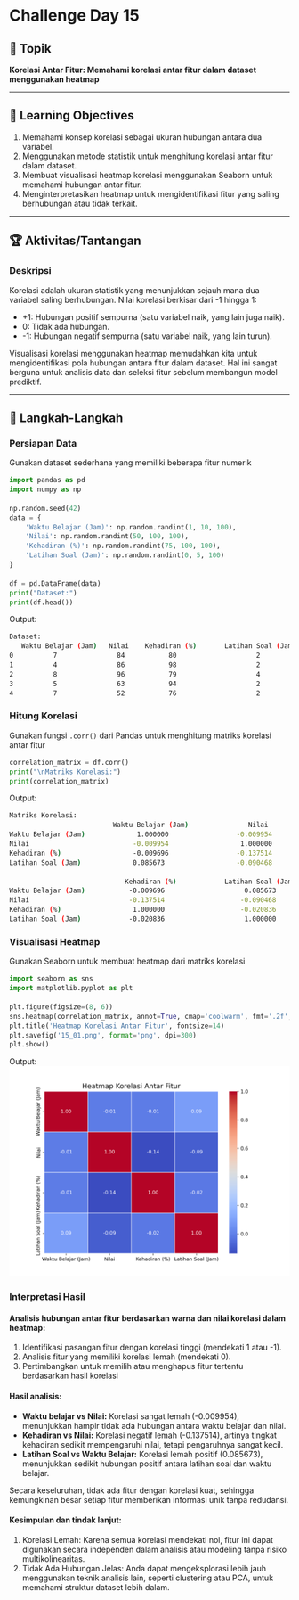 # Challenge Day 15

## 📝 Topik
**Korelasi Antar Fitur: Memahami korelasi antar fitur dalam dataset menggunakan heatmap**

---

## 🎯 Learning Objectives
1. Memahami konsep korelasi sebagai ukuran hubungan antara dua variabel.
2. Menggunakan metode statistik untuk menghitung korelasi antar fitur dalam dataset.
3. Membuat visualisasi heatmap korelasi menggunakan Seaborn untuk memahami hubungan antar fitur.
4. Menginterpretasikan heatmap untuk mengidentifikasi fitur yang saling berhubungan atau tidak terkait.

---

## 🏆 Aktivitas/Tantangan

### Deskripsi
Korelasi adalah ukuran statistik yang menunjukkan sejauh mana dua variabel saling berhubungan. Nilai korelasi berkisar dari -1 hingga 1:

- +1: Hubungan positif sempurna (satu variabel naik, yang lain juga naik).
- 0: Tidak ada hubungan.
- -1: Hubungan negatif sempurna (satu variabel naik, yang lain turun).

Visualisasi korelasi menggunakan heatmap memudahkan kita untuk mengidentifikasi pola hubungan antara fitur dalam dataset. Hal ini sangat berguna untuk analisis data dan seleksi fitur sebelum membangun model prediktif.

---
## 🚀 Langkah-Langkah

### Persiapan Data
Gunakan dataset sederhana yang memiliki beberapa fitur numerik
```python
import pandas as pd
import numpy as np

np.random.seed(42)
data = {
    'Waktu Belajar (Jam)': np.random.randint(1, 10, 100),
    'Nilai': np.random.randint(50, 100, 100),
    'Kehadiran (%)': np.random.randint(75, 100, 100),
    'Latihan Soal (Jam)': np.random.randint(0, 5, 100)
}

df = pd.DataFrame(data)
print("Dataset:")
print(df.head())
```
Output:
```bash
Dataset:
   Waktu Belajar (Jam)   Nilai    Kehadiran (%)       Latihan Soal (Jam)
0          7               84           80                    2
1          4               86           98                    2
2          8               96           79                    4
3          5               63           94                    2
4          7               52           76                    2
```

### Hitung Korelasi
Gunakan fungsi `.corr()` dari Pandas untuk menghitung matriks korelasi antar fitur
```python
correlation_matrix = df.corr()
print("\nMatriks Korelasi:")
print(correlation_matrix)
```
Output:
```bash
Matriks Korelasi:
                          Waktu Belajar (Jam)               Nilai  
Waktu Belajar (Jam)             1.000000                 -0.009954      
Nilai                          -0.009954                  1.000000      
Kehadiran (%)                  -0.009696                 -0.137514         
Latihan Soal (Jam)             0.085673                  -0.090468        

                             Kehadiran (%)            Latihan Soal (Jam)  
Waktu Belajar (Jam)           -0.009696                    0.085673  
Nilai                         -0.137514                   -0.090468  
Kehadiran (%)                  1.000000                   -0.020836  
Latihan Soal (Jam)            -0.020836                    1.000000  
```

### Visualisasi Heatmap
Gunakan Seaborn untuk membuat heatmap dari matriks korelasi
```python
import seaborn as sns
import matplotlib.pyplot as plt

plt.figure(figsize=(8, 6))
sns.heatmap(correlation_matrix, annot=True, cmap='coolwarm', fmt='.2f', linewidths=0.5)
plt.title('Heatmap Korelasi Antar Fitur', fontsize=14)
plt.savefig('15_01.png', format='png', dpi=300)
plt.show()
```
Output:
<img src="https://github.com/rohmanurnr/100-Days-of-Python-ML-AI/blob/main/Day%20015/15_01.png" width=”500”>


### Interpretasi Hasil
#### Analisis hubungan antar fitur berdasarkan warna dan nilai korelasi dalam heatmap:
1. Identifikasi pasangan fitur dengan korelasi tinggi (mendekati 1 atau -1).
2. Analisis fitur yang memiliki korelasi lemah (mendekati 0).
3. Pertimbangkan untuk memilih atau menghapus fitur tertentu berdasarkan hasil korelasi 

#### Hasil analisis:
- **Waktu belajar vs Nilai:** Korelasi sangat lemah (-0.009954), menunjukkan hampir tidak ada hubungan antara waktu belajar dan nilai.
- **Kehadiran vs Nilai:** Korelasi negatif lemah (-0.137514), artinya tingkat kehadiran sedikit mempengaruhi nilai, tetapi pengaruhnya sangat kecil.
- **Latihan Soal vs Waktu Belajar:** Korelasi lemah positif (0.085673), menunjukkan sedikit hubungan positif antara latihan soal dan waktu belajar.

Secara keseluruhan, tidak ada fitur dengan korelasi kuat, sehingga kemungkinan besar setiap fitur memberikan informasi unik tanpa redudansi.

#### Kesimpulan dan tindak lanjut:
1. Korelasi Lemah: Karena semua korelasi mendekati nol, fitur ini dapat digunakan secara independen dalam analisis atau modeling tanpa risiko multikolinearitas.
2. Tidak Ada Hubungan Jelas: Anda dapat mengeksplorasi lebih jauh menggunakan teknik analisis lain, seperti clustering atau PCA, untuk memahami struktur dataset lebih dalam.
